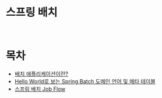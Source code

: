 # 스프링 배치

<br>

# 목차
* [배치 애플리케이션이란?](./배치애플리케이션이란/batch-application.md)
* [Hello World로 보는 Spring Batch 도메인 언어 및 메타 테이블](./spring-batch-helloworld-domain-and-meta/spring-batch-helloworld-domain-and-meta.md)
* [스프링 배치 Job Flow]()



